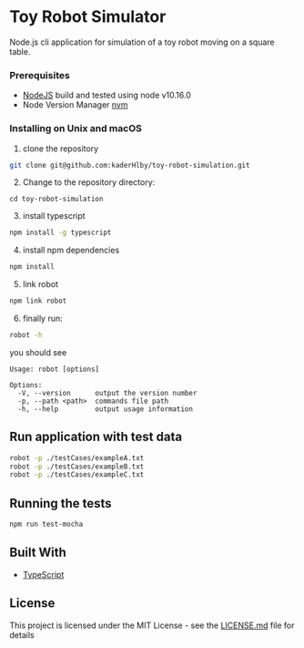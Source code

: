 # Toy Robot Simulator

Node.js cli application for simulation of a toy robot moving on a square table.

### Prerequisites

- [NodeJS](http://www.nodejs.org) build and tested using node v10.16.0
- Node Version Manager [nvm](https://github.com/nvm-sh/nvm) 

### Installing on Unix and macOS

1. clone the repository

```bash
git clone git@github.com:kaderHlby/toy-robot-simulation.git
```

2. Change to the repository directory:

```
cd toy-robot-simulation
```

3. install typescript

```bash
npm install -g typescript
```

4. install npm dependencies

```bash
npm install
```

5. link robot

```bash
npm link robot
```

6. finally run:

```bash
robot -h
```

you should see

```
Usage: robot [options]

Options:
  -V, --version      output the version number
  -p, --path <path>  commands file path
  -h, --help         output usage information

```

## Run application with test data

```bash
robot -p ./testCases/exampleA.txt
robot -p ./testCases/exampleB.txt
robot -p ./testCases/exampleC.txt
```

## Running the tests

```bash
npm run test-mocha
```

## Built With

- [TypeScript](https://github.com/microsoft/TypeScript)

## License

This project is licensed under the MIT License - see the [LICENSE.md](LICENSE.md) file for details

